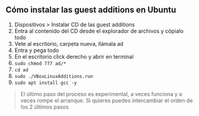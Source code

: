 ## Cómo instalar las guest additions en Ubuntu
1. Dispositivos > Instalar CD de las guest additions
2. Entra al contenido del CD desde el explorador de archivos y cópialo todo
3. Vete al escritorio, carpeta nueva, llámala ad
4. Entra y pega todo
5. En el escritorio click derecho y abrir en terminal
6. `sudo chmod 777 ad/*`
7. `cd ad`
8. `sudo ./VBoxLinuxAdditions.run`
9. `sudo apt install gcc -y`

> El último paso del proceso es experimental, a veces funciona y a veces rompe el arranque. Si quieres puedes intercambiar el orden de los 2 últimos pasos
